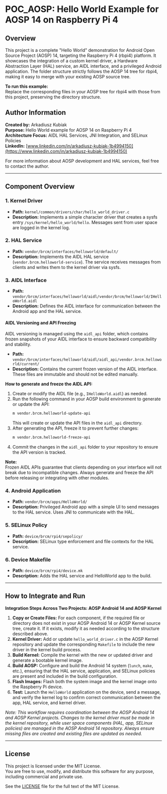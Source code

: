 # POC_AOSP: Hello World Example for AOSP 14 on Raspberry Pi 4

## Overview

This project is a complete "Hello World" demonstration for Android Open Source Project (AOSP) 14, targeting the Raspberry Pi 4 (rbpi4) platform. It showcases the integration of a custom kernel driver, a Hardware Abstraction Layer (HAL) service, an AIDL interface, and a privileged Android application. The folder structure strictly follows the AOSP 14 tree for rbpi4, making it easy to merge with your existing AOSP source tree.

**To run this example:**  
Replace the corresponding files in your AOSP tree for rbpi4 with those from this project, preserving the directory structure.

## Author Information

**Created by:** Arkadiusz Kubiak  
**Purpose:** Hello World example for AOSP 14 on Raspberry Pi 4  
**Architecture Focus:** AIDL HAL Services, JNI Integration, and SELinux Policies  
**LinkedIn:** [www.linkedin.com/in/arkadiusz-kubiak-1b4994150](https://www.linkedin.com/in/arkadiusz-kubiak-1b4994150)

For more information about AOSP development and HAL services, feel free to contact the author.

---

## Component Overview

### 1. Kernel Driver

- **Path:** `kernel/common/drivers/char/hello_world_driver.c`
- **Description:** Implements a simple character driver that creates a sysfs entry `/sys/kernel/hello_world/hello`. Messages sent from user space are logged in the kernel log.

### 2. HAL Service

- **Path:** `vendor/brcm/interfaces/helloworld/default/`
- **Description:** Implements the AIDL HAL service (`vendor.brcm.helloworld-service`). The service receives messages from clients and writes them to the kernel driver via sysfs.

### 3. AIDL Interface

- **Path:** `vendor/brcm/interfaces/helloworld/aidl/vendor/brcm/helloworld/IHelloWorld.aidl`
- **Description:** Defines the AIDL interface for communication between the Android app and the HAL service.

#### AIDL Versioning and API Freezing

AIDL versioning is managed using the `aidl_api` folder, which contains frozen snapshots of your AIDL interface to ensure backward compatibility and stability.

- **Path:** `vendor/brcm/interfaces/helloworld/aidl/aidl_api/vendor.brcm.helloworld/current/`
- **Description:** Contains the current frozen version of the AIDL interface. These files are immutable and should not be edited manually.

**How to generate and freeze the AIDL API:**
1. Create or modify the AIDL file (e.g., `IHelloWorld.aidl`) as needed.
2. Run the following command in your AOSP build environment to generate or update the API:
   ```sh
   m vendor.brcm.helloworld-update-api
   ```
   This will create or update the API files in the `aidl_api` directory.
3. After generating the API, freeze it to prevent further changes:
   ```sh
   m vendor.brcm.helloworld-freeze-api
   ```
4. Commit the changes in the `aidl_api` folder to your repository to ensure the API version is tracked.

**Note:**  
Frozen AIDL APIs guarantee that clients depending on your interface will not break due to incompatible changes. Always generate and freeze the API before releasing or integrating with other modules.

### 4. Android Application

- **Path:** `vendor/brcm/apps/HelloWorld/`
- **Description:** Privileged Android app with a simple UI to send messages to the HAL service. Uses JNI to communicate with the HAL.

### 5. SELinux Policy

- **Path:** `device/brcm/rpi4/sepolicy/`
- **Description:** SELinux type enforcement and file contexts for the HAL service.

### 6. Device Makefile

- **Path:** `device/brcm/rpi4/device.mk`
- **Description:** Adds the HAL service and HelloWorld app to the build.

---

## How to Integrate and Run

**Integration Steps Across Two Projects: AOSP Android 14 and AOSP Kernel**

1. **Copy or Create Files:** For each component, if the required file or directory does not exist in your AOSP Android 14 or AOSP Kernel source tree, create it. If it exists, modify it as needed according to the structure described above.
2. **Kernel Driver:** Add or update `hello_world_driver.c` in the AOSP Kernel repository and update the corresponding `Makefile` to include the new driver in the kernel build process.
3. **Build Kernel:** Compile the kernel with the new or updated driver and generate a bootable kernel image.
4. **Build AOSP:** Configure and build the Android 14 system (`lunch`, `make`, etc.), ensuring that the HAL service, application, and SELinux policies are present and included in the build configuration.
5. **Flash Images:** Flash both the system image and the kernel image onto the Raspberry Pi device.
6. **Test:** Launch the `HelloWorld` application on the device, send a message, and verify the kernel log to confirm correct communication between the app, HAL service, and kernel driver.

*Note: This workflow requires coordination between the AOSP Android 14 and AOSP Kernel projects. Changes to the kernel driver must be made in the kernel repository, while user space components (HAL, app, SELinux policies) are managed in the AOSP Android 14 repository. Always ensure missing files are created and existing files are updated as needed.*

---

## License

This project is licensed under the MIT License.  
You are free to use, modify, and distribute this software for any purpose, including commercial and private use.

See the [LICENSE](LICENSE) file for the full text of the MIT License.